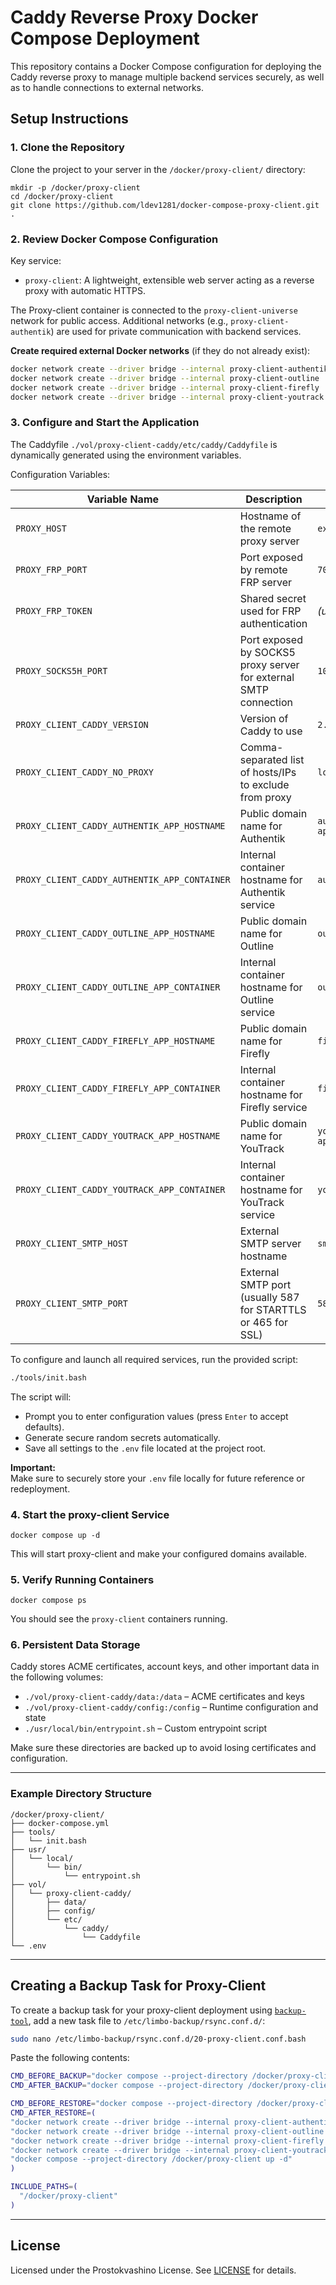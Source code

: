 # Caddy Reverse Proxy Docker Compose Deployment

This repository contains a Docker Compose configuration for deploying the Caddy reverse proxy to manage multiple backend services securely, as well as to handle connections to external networks.

## Setup Instructions

### 1. Clone the Repository

Clone the project to your server in the `/docker/proxy-client/` directory:

```
mkdir -p /docker/proxy-client
cd /docker/proxy-client
git clone https://github.com/ldev1281/docker-compose-proxy-client.git .
```

### 2. Review Docker Compose Configuration

Key service:

- `proxy-client`: A lightweight, extensible web server acting as a reverse proxy with automatic HTTPS.

The Proxy-client container is connected to the `proxy-client-universe` network for public access. Additional networks (e.g., `proxy-client-authentik`) are used for private communication with backend services.

**Create required external Docker networks** (if they do not already exist):

```bash
docker network create --driver bridge --internal proxy-client-authentik
docker network create --driver bridge --internal proxy-client-outline
docker network create --driver bridge --internal proxy-client-firefly
docker network create --driver bridge --internal proxy-client-youtrack
```


### 3. Configure and Start the Application

The Caddyfile `./vol/proxy-client-caddy/etc/caddy/Caddyfile` is dynamically generated using the environment variables.

Configuration Variables:

| Variable Name                                 | Description                                                                | Default Value               |
|-----------------------------------------------|----------------------------------------------------------------------------|-----------------------------|
| `PROXY_HOST`                                  | Hostname of the remote proxy server                                        | `example.onion`             |
| `PROXY_FRP_PORT`                              | Port exposed by remote FRP server                                          | `7000`                      |
| `PROXY_FRP_TOKEN`                             | Shared secret used for FRP authentication                                  | *(use token from frps)*     |
| `PROXY_SOCKS5H_PORT`                          | Port exposed by SOCKS5 proxy server for external SMTP connection           | `1080`                      |
| `PROXY_CLIENT_CADDY_VERSION`                  | Version of Caddy to use                                                    | `2.10.0`                    |
| `PROXY_CLIENT_CADDY_NO_PROXY`                 | Comma-separated list of hosts/IPs to exclude from proxy                    | `localhost,127.0.0.1,...`   |
| `PROXY_CLIENT_CADDY_AUTHENTIK_APP_HOSTNAME`   | Public domain name for Authentik                                           | `authentik-app.example.com` |
| `PROXY_CLIENT_CADDY_AUTHENTIK_APP_CONTAINER`  | Internal container hostname for Authentik service                          | `authentik-app`             |
| `PROXY_CLIENT_CADDY_OUTLINE_APP_HOSTNAME`     | Public domain name for Outline                                             | `outline-app.example.com`   |
| `PROXY_CLIENT_CADDY_OUTLINE_APP_CONTAINER`    | Internal container hostname for Outline service                            | `outline-app`               |
| `PROXY_CLIENT_CADDY_FIREFLY_APP_HOSTNAME`     | Public domain name for Firefly                                             | `firefly-app.example.com`   |
| `PROXY_CLIENT_CADDY_FIREFLY_APP_CONTAINER`    | Internal container hostname for Firefly service                            | `firefly-app`               |
| `PROXY_CLIENT_CADDY_YOUTRACK_APP_HOSTNAME`    | Public domain name for YouTrack                                            | `youtrack-app.example.com`  |
| `PROXY_CLIENT_CADDY_YOUTRACK_APP_CONTAINER`   | Internal container hostname for YouTrack service                           | `youtrack-app`              |
| `PROXY_CLIENT_SMTP_HOST`                      | External SMTP server hostname                                              | `smtp.mailgun.org`          |
| `PROXY_CLIENT_SMTP_PORT`                      | External SMTP port (usually 587 for STARTTLS or 465 for SSL)               | `587`                       |

To configure and launch all required services, run the provided script:

```bash
./tools/init.bash
```

The script will:

- Prompt you to enter configuration values (press `Enter` to accept defaults).
- Generate secure random secrets automatically.
- Save all settings to the `.env` file located at the project root.

**Important:**  
Make sure to securely store your `.env` file locally for future reference or redeployment.


### 4. Start the proxy-client Service

```
docker compose up -d
```

This will start proxy-client and make your configured domains available.

### 5. Verify Running Containers

```
docker compose ps
```

You should see the `proxy-client` containers running.

### 6. Persistent Data Storage

Caddy stores ACME certificates, account keys, and other important data in the following volumes:

- `./vol/proxy-client-caddy/data:/data` – ACME certificates and keys
- `./vol/proxy-client-caddy/config:/config` – Runtime configuration and state
- `./usr/local/bin/entrypoint.sh` – Custom entrypoint script

Make sure these directories are backed up to avoid losing certificates and configuration.

---

### Example Directory Structure

```
/docker/proxy-client/
├── docker-compose.yml
├── tools/
│   └── init.bash
├── usr/
│   └── local/
│       └── bin/
│           └── entrypoint.sh
├── vol/
│   └── proxy-client-caddy/
│       ├── data/
│       ├── config/
│       └── etc/
│           └── caddy/
│               └── Caddyfile
└── .env
```
---

## Creating a Backup Task for Proxy-Client

To create a backup task for your proxy-client deployment using [`backup-tool`](https://github.com/ldev1281/backup-tool), add a new task file to `/etc/limbo-backup/rsync.conf.d/`:

```bash
sudo nano /etc/limbo-backup/rsync.conf.d/20-proxy-client.conf.bash
```

Paste the following contents:

```bash
CMD_BEFORE_BACKUP="docker compose --project-directory /docker/proxy-client down"
CMD_AFTER_BACKUP="docker compose --project-directory /docker/proxy-client up -d"

CMD_BEFORE_RESTORE="docker compose --project-directory /docker/proxy-client down || true"
CMD_AFTER_RESTORE=(
"docker network create --driver bridge --internal proxy-client-authentik || true"
"docker network create --driver bridge --internal proxy-client-outline || true"
"docker network create --driver bridge --internal proxy-client-firefly || true"
"docker network create --driver bridge --internal proxy-client-youtrack || true"
"docker compose --project-directory /docker/proxy-client up -d"
)

INCLUDE_PATHS=(
  "/docker/proxy-client"
)
```

---

## License

Licensed under the Prostokvashino License. See [LICENSE](LICENSE) for details.
